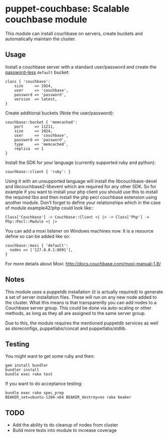 puppet-couchbase: Scalable couchbase module
===============================================

This module can install couchbase on servers, create buckets
and automatically maintain the cluster.

Usage
-----

Install a couchbase server with a standard user/password and create the [password-less](https://developer.couchbase.com/documentation/server/current/security/security-bucket-protection.html) `default` bucket:

    class { 'couchbase':
        size     => 1024,
        user     => 'couchbase',
        password => 'password',
        version  => latest,
    }

Create additional buckets (Note the user/password):

    couchbase::bucket { 'memcached':
        port     => 11211,
        size     => 1024,
        user     => 'couchbase',
        password => 'password',
        type     => 'memcached',
        replica  => 1
    }

Install the SDK for your language (currently supported ruby and python):

    couchbase::client { 'ruby': }

Using it with an unsupported language will install the libcouchbase-devel and
libcouchbase2-libevent which are required for any other SDK. So for example if you want
to install your php client you should use this to install the required libs and then
install the php pecl couchbase extension using another module. Don't forget to define
your relationships which in the case of module example42/php could look like::

    Class['Couchbase'] -> Couchbase::Client <| |> -> Class['Php'] -> Php::Pecl::Module <| |>

You can add a moxi listener on Windows machines now. It is a resource define so can be added like so:

    couchbase::moxi { 'default':
      nodes => ['127.0.0.1:8091'],
    }

For more details about Moxi: http://docs.couchbase.com/moxi-manual-1.8/

Notes
-----

This module uses a puppetdb installation (it is actually required) to generate a set of
server installation files. These will run on any new node added to the cluster.
What this means is that transparently you can add nodes to a Couchbase server group.
This could be done via auto-scaling or other methods, as long as they all are assigned to
the same server group.

Due to this, the module requires the mentioned puppetdb services as well as storeconfigs,
puppetlabs/concat and puppetlabs/stdlib.

Testing
-------

You might want to get some ruby and then:

    gem install bundler
    bundler install
    bundle exec rake test

If you want to do acceptance testing:

    bundle exec rake spec_prep
    BEAKER_set=ubuntu-1204-x64 BEAKER_destroy=no rake beaker

TODO
----

+ Add the ability to do cleanup of nodes from cluster
+ Build more tests into module to increase coverage
